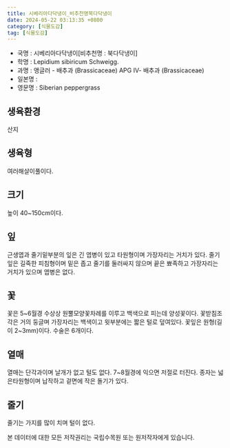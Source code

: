 ```yaml
---
title: 시베리아다닥냉이_비추천명북다닥냉이
date: 2024-05-22 03:13:35 +0800
category: [식물도감]
tag: [식물도감]
---
```




- 국명 : 시베리아다닥냉이[비추천명 : 북다닥냉이]
- 학명 : Lepidium sibiricum Schweigg.
- 과명 : 앵글러 - 배추과 (Brassicaceae) APG Ⅳ- 배추과 (Brassicaceae)
- 일본명 : 
- 영문명 : Siberian peppergrass


## 생육환경
산지
## 생육형
여러해살이풀이다.
## 크기
높이 40~150cm이다.
## 잎
근생엽과 줄기밑부분의 잎은 긴 엽병이 있고 타원형이며 가장자리는 거치가 있다. 줄기잎은 길죽한 피침형이며 밑은 좁고 줄기를 둘러싸지 않으며 끝은 뾰족하고 가장자리는 거치가 있으며 엽병은 없다.
## 꽃
꽃은 5~6월경 수상상 원뿔모양꽃차례를 이루고 백색으로 피는데 양성꽃이다. 꽃받침조각은 거의 둥글며 가장자리는 백색이고 윗부분에는 짧은 털로 덮여있다. 꽃잎은 원형(길이 2~3mm)이다. 수술은 6개이다.
## 열매
열매는 단각과이며 날개가 없고 털도 없다. 7~8월경에 익으면 저절로 터진다. 종자는 넓은타원형이며 납작하고 겉면에 작은 돌기가 있다.
## 줄기
줄기는 가지를 많이 치며 털이 없다. 






본 데이터에 대한 모든 저작권리는 국립수목원 또는 원저작자에게 있습니다.
